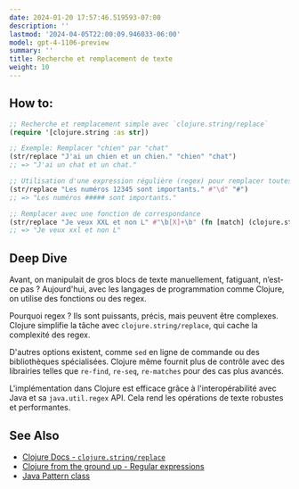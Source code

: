 ```yaml
---
date: 2024-01-20 17:57:46.519593-07:00
description: ''
lastmod: '2024-04-05T22:00:09.946033-06:00'
model: gpt-4-1106-preview
summary: ''
title: Recherche et remplacement de texte
weight: 10
---
```


## How to:
```Clojure
;; Recherche et remplacement simple avec `clojure.string/replace`
(require '[clojure.string :as str])

;; Exemple: Remplacer "chien" par "chat"
(str/replace "J'ai un chien et un chien." "chien" "chat")
;; => "J'ai un chat et un chat."

;; Utilisation d'une expression régulière (regex) pour remplacer toutes les occurrences d'une chiffre par un '#'
(str/replace "Les numéros 12345 sont importants." #"\d" "#")
;; => "Les numéros ##### sont importants."

;; Remplacer avec une fonction de correspondance
(str/replace "Je veux XXL et non L" #"\b[X]+\b" (fn [match] (clojure.string/lower-case match)))
;; => "Je veux xxl et non L"
```

## Deep Dive
Avant, on manipulait de gros blocs de texte manuellement, fatiguant, n’est-ce pas ? Aujourd'hui, avec les langages de programmation comme Clojure, on utilise des fonctions ou des regex. 

Pourquoi regex ? Ils sont puissants, précis, mais peuvent être complexes. Clojure simplifie la tâche avec `clojure.string/replace`, qui cache la complexité des regex.

D'autres options existent, comme `sed` en ligne de commande ou des bibliothèques spécialisées. Clojure même fournit plus de contrôle avec des librairies telles que `re-find`, `re-seq`, `re-matches` pour des cas plus avancés.

L'implémentation dans Clojure est efficace grâce à l'interopérabilité avec Java et sa `java.util.regex` API. Cela rend les opérations de texte robustes et performantes.

## See Also
- [Clojure Docs - `clojure.string/replace`](https://clojuredocs.org/clojure.string/replace)
- [Clojure from the ground up - Regular expressions](https://aphyr.com/posts/305-clojure-from-the-ground-up-regular-expressions)
- [Java Pattern class](https://docs.oracle.com/javase/8/docs/api/java/util/regex/Pattern.html)
